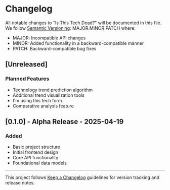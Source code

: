 # Changelog

All notable changes to "Is This Tech Dead?" will be documented in this file. We follow [Semantic Versioning](https://semver.org/): MAJOR.MINOR.PATCH where:

- MAJOR: Incompatible API changes
- MINOR: Added functionality in a backward-compatible manner
- PATCH: Backward-compatible bug fixes

## [Unreleased]

### Planned Features

- Technology trend prediction algorithm
- Additional trend visualization tools
- I'm using this tech form
- Comparative analysis feature

## [0.1.0] - Alpha Release - 2025-04-19

### Added

- Basic project structure
- Initial frontend design
- Core API functionality
- Foundational data models

---

This project follows [Keep a Changelog](https://keepachangelog.com/) guidelines for version tracking and release notes.
